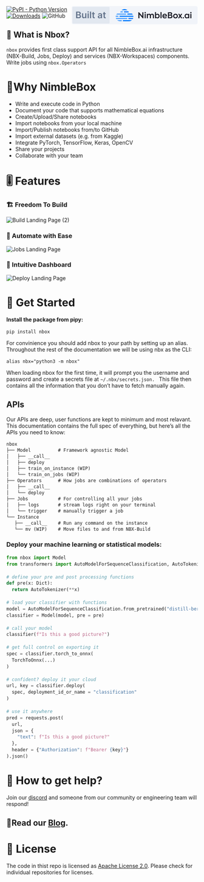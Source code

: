 <a href="https://nimblebox.ai/" target="_blank"><img src="./assets/built_at_nbx.svg" align="right"></a>
[![PyPI - Python
Version](https://img.shields.io/badge/python-3.6%20%7C%203.7%20%7C%203.8%20%7C%203.9-blue)](https://pypi.org/project/nbox/)
[![Downloads](https://pepy.tech/badge/nbox)](https://pepy.tech/project/nbox)
![GitHub](https://img.shields.io/badge/license-Apache--2.0-blueviolet)

## 🧐 What is Nbox?

`nbox` provides first class support API for all NimbleBox.ai infrastructure (NBX-Build, Jobs, Deploy) and services (NBX-Workspaces) components. Write jobs using `nbox.Operators`

# 🤷Why NimbleBox

- Write and execute code in Python
- Document your code that supports mathematical equations
- Create/Upload/Share notebooks
- Import notebooks from your local machine
- Import/Publish notebooks from/to GitHub
- Import external datasets (e.g. from Kaggle)
- Integrate PyTorch, TensorFlow, Keras, OpenCV
- Share your projects
- Collaborate with your team

# 🎚 Features

### 🏗️ Freedom To Build
![Build Landing Page (2)](https://user-images.githubusercontent.com/89596037/181773716-ba63f167-af0d-48aa-921a-02e13238c0f2.gif)


### 🦾 Automate with Ease
![Jobs Landing Page](https://user-images.githubusercontent.com/89596037/181774553-99120354-72f5-4064-9216-4f8a5aa050be.gif)



### 🚀 Intuitive Dashboard
![Deploy Landing Page](https://user-images.githubusercontent.com/89596037/181775468-cc342a30-d87e-4576-8bdd-8ffdd75ff759.gif)


# 🏁 Get Started


**Install the package from pipy:**

```pip install nbox```


For convinience you should add nbox to your path by setting up an alias. Throughout the rest of the documentation we will be using nbx as the CLI:

```# go to your .bashrc or .zshrc and add
alias nbx="python3 -m nbox"
```



When loading nbox for the first time, it will prompt you the username and password and create a secrets file at ```~/.nbx/secrets.json. ``` This file then contains all the information that you don’t have to fetch manually again.


## APIs

Our APIs are deep, user functions are kept to minimum and most relavant. This documentation contains the full spec of everything, but here’s all the APIs you need to know:

```
nbox
├── Model          # Framework agnostic Model
│   ├── __call__
│   ├── deploy
│   ├── train_on_instance (WIP)
│   └── train_on_jobs (WIP)
├── Operators      # How jobs are combinations of operators
│   ├── __call__
│   └── deploy
├── Jobs           # For controlling all your jobs
│   ├── logs       # stream logs right on your terminal
│   └── trigger    # manually trigger a job
└── Instance
   ├── __call__    # Run any command on the instance
   └── mv (WIP)    # Move files to and from NBX-Build
```
### Deploy your machine learning or statistical models:

```python
from nbox import Model
from transformers import AutoModelForSequenceClassification, AutoTokenizer

# define your pre and post processing functions
def pre(x: Dict):
  return AutoTokenizer(**x)

# load your classifier with functions
model = AutoModelForSequenceClassification.from_pretrained("distill-bert")
classifier = Model(model, pre = pre)

# call your model
classifier(f"Is this a good picture?")

# get full control on exporting it
spec = classifier.torch_to_onnx(
  TorchToOnnx(...)
)

# confident? deploy it your cloud
url, key = classifier.deploy(
  spec, deployment_id_or_name = "classification"
)

# use it anywhere
pred = requests.post(
  url,
  json = {
    "text": f"Is this a good picture?"
  },
  header = {"Authorization": f"Bearer {key}"}
).json()
```
# 🛟 How to get help?

Join our [discord](https://discord.gg/qYZHxMaCsE) and someone from our community or engineering team will respond!

## 🔖Read our [Blog](https://nimblebox.ai/blog).


# 🧩 License

The code in thist repo is licensed as [Apache License 2.0](./LICENSE). Please check for individual repositories for licenses.
